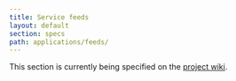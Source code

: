 ```yaml
---
title: Service feeds
layout: default
section: specs
path: applications/feeds/
---
```


This section is currently being specified on the [project wiki](http://github.com/nexgenta/Baird/wiki/Service-feeds).
